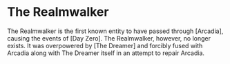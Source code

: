 # The Realmwalker
The Realmwalker is the first known entity to have passed through [Arcadia], causing the events of [Day Zero]. The Realmwalker, however, no longer exists. It was overpowered by [The Dreamer] and forcibly fused with Arcadia along with The Dreamer itself in an attempt to repair Arcadia.
